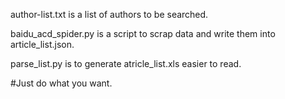 author-list.txt is a list of authors to be searched.

baidu_acd_spider.py is a script to scrap data and write them into article_list.json.

parse_list.py is to generate atricle_list.xls easier to read.

#Just do what you want.